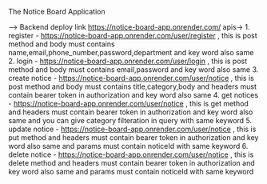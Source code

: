 The Notice Board Application 

   --> Backend deploy link
        https://notice-board-app.onrender.com/
        apis-> 1. register - https://notice-board-app.onrender.com/user/register , this is post method and body must contains name,email,phone_number,password,department and key word also same
               2. login - https://notice-board-app.onrender.com/user/login , this is post method and body must contains email,password and key word also same
               3. create notice - https://notice-board-app.onrender.com/user/notice , this is post method and body must contains title,category,body and headers must contain
                  bearer token in authorization and key word also same
               4. get notices - https://notice-board-app.onrender.com/user/notice , this is get method and  headers must contain
                  bearer token in authorization and key word also same and you can give category filteration in query with same keyword
               5. update notice - https://notice-board-app.onrender.com/user/notice , this is put method and  headers must contain
                  bearer token in authorization and key word also same and params must contain noticeId with same keyword 
               6. delete notice - https://notice-board-app.onrender.com/user/notice , this is delete method and  headers must contain
                  bearer token in authorization and key word also same and params must contain noticeId with same keyword   
